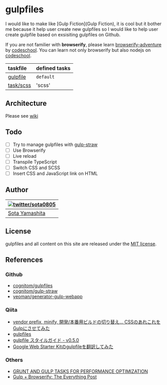gulpfiles
=========

I would like to make like [Gulp Fiction](Gulp Fiction), it is cool but it bother me because it help user create new gulpfiles so I would like to help user create gulpfile based on exsisiting gulpfiles on Github.

If you are not familier with **browserify**, please learn [browserify-adventure](https://github.com/substack/browserify-adventure) by [codeschool](http://nodeschool.io/). You can learn not only browserify but also nodejs on [codeschool](http://nodeschool.io/).

| taskfile | defined tasks |
| :-- | :-- |
| [gulpfile](gulpfile.js) | `default` |
| [task/scss](task/scss.js) | 'scss' |

## Architecture

Please see [wiki]()

## Todo

- [ ] Try to manage gulpfiles with [gulp-straw](https://github.com/cognitom/gulp-straw)
- [ ] Use Browserify
- [ ] Live reload
- [ ] Transpile TypeScript
- [ ] Switch CSS and SCSS
- [ ] Insert CSS and JavaScript link on HTML

## Author

| [![twitter/sota0805](http://2.gravatar.com/avatar/1819ffcc36875ddbf8df81532d832a2b?s=70)](http://twitter.com/sota0805 "Follow @sota0805 on Twitter") |
|---|
| [Sota Yamashita](http://sota0805.github.io/) |

## License

gulpfiles and all content on this site are released under the [MIT license](LICENSE).

## References

### Github

- [cognitom/gulpfiles](https://github.com/cognitom/gulpfiles)
- [cognitom/gulp-straw](https://github.com/cognitom/gulp-straw)
- [yeoman/generator-gulp-webapp](https://github.com/yeoman/generator-gulp-webapp)

### Qiita

- [vendor prefix, minify, 開発/本番用ビルドの切り替え... CSSのあれこれをGulpにさせてみた](http://qiita.com/tokimari/items/8cb648e06c4db072e7aa)
- [gulpfiles](http://qiita.com/cognitom/items/dfbac22c02a7ffa957aa)
- [gulpfile スタイルガイド - v0.5.0](http://qiita.com/cognitom/items/045c8596a30aa5ab8a47)
- [Google Web Starter Kitのgulpfileを翻訳してみた](http://qiita.com/chee/items/5cc8bc318f6407e47a4c)

### Others

- [GRUNT AND GULP TASKS FOR PERFORMANCE OPTIMIZATION](http://yeoman.io/blog/performance-optimization.html)
- [Gulp + Browserify: The Everything Post](http://viget.com/extend/gulp-browserify-starter-faq)



